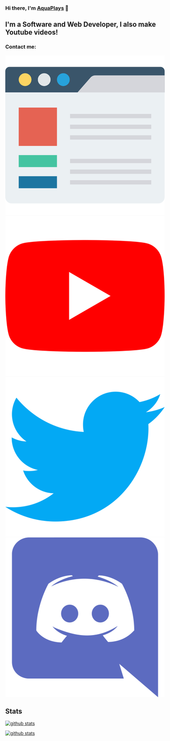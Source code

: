 ### Hi there, I'm [AquaPlays][website] 👋

## I'm a Software and Web Developer, I also make Youtube videos!

### Contact me:

[![Web](web.svg)][website]
[![YouTube](free-icon-youtube-1384060.svg)][youtube]
[![Twitter](twitter.svg)][twitter]
[![Instagram](discord.svg)][discord]

## Stats

[![github stats](https://github-readme-stats.vercel.app/api?username=AquaPlaysYT&count_private=true&theme=dracula&show_icons=true)](https://github.com/AquaPlaysYT)

[![github stats](https://github-readme-stats.vercel.app/api/top-langs?username=AquaPlaysYT&count_private=true&theme=dracula&show_icons=true)](https://github.com/AquaPlaysYT)

[website]: https://aquaticdevelopment.xyz
[twitter]: https://twitter.com/aquaplaysyt
[youtube]: https://www.youtube.com/c/aquaplaysyt
[discord]: https://discord.bio/p/aquaplays

